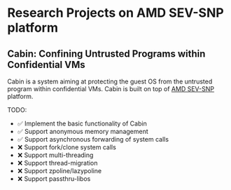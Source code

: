 # Research Projects on AMD SEV-SNP platform

## Cabin: Confining Untrusted Programs within Confidential VMs

Cabin is a system aiming at protecting the guest OS from the untrusted program within confidential VMs. Cabin is built on top of [AMD SEV-SNP](https://developer.amd.com/sev/) platform.

TODO:

- ✅ Implement the basic functionality of Cabin
- ✅ Support anonymous memory management
- ✅ Support asynchronous forwarding of system calls
- ❌ Support fork/clone system calls
- ❌ Support multi-threading
- ❌ Support thread-migration
- ❌ Support zpoline/lazypoline
- ❌ Support passthru-libos
